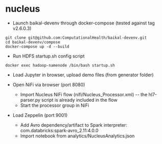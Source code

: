 # nucleus
- Launch baikal-devenv through docker-compose (tested against tag v2.6.0.3)
```shell
git clone git@github.com:ComputationalHealth/baikal-devenv.git
cd baikal-devenv/compose
docker-compose up -d --build
```
- Run HDFS startup.sh config script
```shell
docker exec hadoop-namenode /bin/bash startup.sh
```
- Load Jupyter in browser, upload demo files (from generator folder)
- Open NiFi via browser (port 8080)
  - Import Nucleus NiFi flow (nifi/Nucleus_Processor.xml) -- the hl7-parser.py script is already included in the flow
  - Start the processor group in NiFi

- Load Zeppelin (port 9001)
  - Add Avro dependency/artifact to Spark interpreter: com.databricks:spark-avro_2.11:4.0.0
  - Import notebook from analytics/NucleusAnalytics.json
